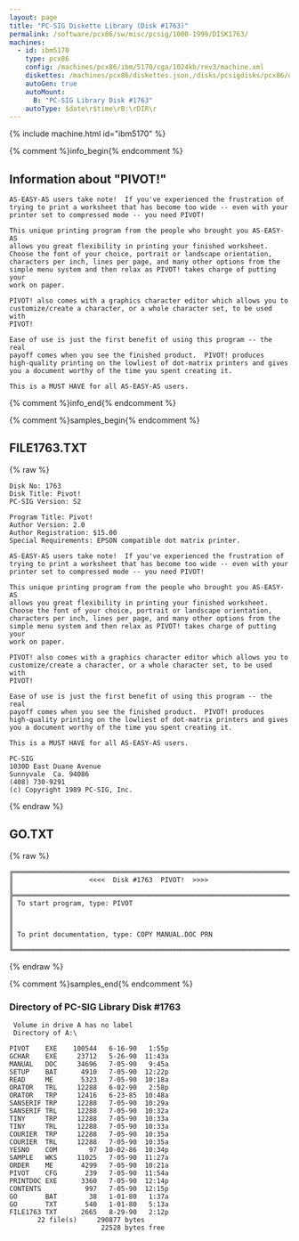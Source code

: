 ```yaml
---
layout: page
title: "PC-SIG Diskette Library (Disk #1763)"
permalink: /software/pcx86/sw/misc/pcsig/1000-1999/DISK1763/
machines:
  - id: ibm5170
    type: pcx86
    config: /machines/pcx86/ibm/5170/cga/1024kb/rev3/machine.xml
    diskettes: /machines/pcx86/diskettes.json,/disks/pcsigdisks/pcx86/diskettes.json
    autoGen: true
    autoMount:
      B: "PC-SIG Library Disk #1763"
    autoType: $date\r$time\rB:\rDIR\r
---
```


{% include machine.html id="ibm5170" %}

{% comment %}info_begin{% endcomment %}

## Information about "PIVOT!"

    AS-EASY-AS users take note!  If you've experienced the frustration of
    trying to print a worksheet that has become too wide -- even with your
    printer set to compressed mode -- you need PIVOT!
    
    This unique printing program from the people who brought you AS-EASY-AS
    allows you great flexibility in printing your finished worksheet.
    Choose the font of your choice, portrait or landscape orientation,
    characters per inch, lines per page, and many other options from the
    simple menu system and then relax as PIVOT! takes charge of putting your
    work on paper.
    
    PIVOT! also comes with a graphics character editor which allows you to
    customize/create a character, or a whole character set, to be used with
    PIVOT!
    
    Ease of use is just the first benefit of using this program -- the real
    payoff comes when you see the finished product.  PIVOT! produces
    high-quality printing on the lowliest of dot-matrix printers and gives
    you a document worthy of the time you spent creating it.
    
    This is a MUST HAVE for all AS-EASY-AS users.
{% comment %}info_end{% endcomment %}

{% comment %}samples_begin{% endcomment %}

## FILE1763.TXT

{% raw %}
```
Disk No: 1763                                                           
Disk Title: Pivot!                                                      
PC-SIG Version: S2                                                      
                                                                        
Program Title: Pivot!                                                   
Author Version: 2.0                                                     
Author Registration: $15.00                                             
Special Requirements: EPSON compatible dot matrix printer.              
                                                                        
AS-EASY-AS users take note!  If you've experienced the frustration of   
trying to print a worksheet that has become too wide -- even with your  
printer set to compressed mode -- you need PIVOT!                       
                                                                        
This unique printing program from the people who brought you AS-EASY-AS 
allows you great flexibility in printing your finished worksheet.       
Choose the font of your choice, portrait or landscape orientation,      
characters per inch, lines per page, and many other options from the    
simple menu system and then relax as PIVOT! takes charge of putting your
work on paper.                                                          
                                                                        
PIVOT! also comes with a graphics character editor which allows you to  
customize/create a character, or a whole character set, to be used with 
PIVOT!                                                                  
                                                                        
Ease of use is just the first benefit of using this program -- the real 
payoff comes when you see the finished product.  PIVOT! produces        
high-quality printing on the lowliest of dot-matrix printers and gives  
you a document worthy of the time you spent creating it.                
                                                                        
This is a MUST HAVE for all AS-EASY-AS users.                           
                                                                        
PC-SIG                                                                  
1030D East Duane Avenue                                                 
Sunnyvale  Ca. 94086                                                    
(408) 730-9291                                                          
(c) Copyright 1989 PC-SIG, Inc.                                         
```
{% endraw %}

## GO.TXT

{% raw %}
```
╔═════════════════════════════════════════════════════════════════════════╗
║                   <<<<  Disk #1763  PIVOT!  >>>>                        ║
╠═════════════════════════════════════════════════════════════════════════╣
║ To start program, type: PIVOT                                           ║
║                                                                         ║
║ To print documentation, type: COPY MANUAL.DOC PRN                       ║
╚═════════════════════════════════════════════════════════════════════════╝
```
{% endraw %}

{% comment %}samples_end{% endcomment %}

### Directory of PC-SIG Library Disk #1763

     Volume in drive A has no label
     Directory of A:\

    PIVOT    EXE    100544   6-16-90   1:55p
    GCHAR    EXE     23712   5-26-90  11:43a
    MANUAL   DOC     34696   7-05-90   9:45a
    SETUP    BAT      4910   7-05-90  12:22p
    READ     ME       5323   7-05-90  10:18a
    ORATOR   TRL     12288   6-02-90   2:58p
    ORATOR   TRP     12416   6-23-85  10:48a
    SANSERIF TRP     12288   7-05-90  10:29a
    SANSERIF TRL     12288   7-05-90  10:32a
    TINY     TRP     12288   7-05-90  10:33a
    TINY     TRL     12288   7-05-90  10:33a
    COURIER  TRP     12288   7-05-90  10:35a
    COURIER  TRL     12288   7-05-90  10:35a
    YESNO    COM        97  10-02-86  10:34p
    SAMPLE   WKS     11025   7-05-90  11:27a
    ORDER    ME       4299   7-05-90  10:21a
    PIVOT    CFG       239   7-05-90  11:54a
    PRINTDOC EXE      3360   7-05-90  12:14p
    CONTENTS           997   7-05-90  12:15p
    GO       BAT        38   1-01-80   1:37a
    GO       TXT       540   1-01-80   5:13a
    FILE1763 TXT      2665   8-29-90   2:12p
           22 file(s)     290877 bytes
                           22528 bytes free

